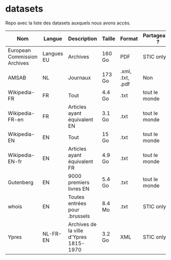 # datasets
Repo avec la liste des datasets auxquels nous avons accès.


| Nom        | Langue           | Description  | Taille | Format | Partageable ? | Qui |
| ------------- | ------------- | ------------- | ------------- | ------------- | ------------- | ------------- |
| European Commission Archives | Langues EU | Archives | 160 Go | PDF | STIC only | Simon
| AMSAB | NL | Journaux | 173 Go | .xml, .txt, .pdf | Non | Simon
| Wikipedia-FR | FR | Tout | 4.4 Go | .txt | tout le monde | Simon
| Wikipedia-FR-en | FR | Articles ayant équivalent EN | 3.1 Go | .txt | tout le monde | Simon
| Wikipedia-EN | EN | Tout | 15 Go | .txt | tout le monde | Simon
| Wikipedia-EN-fr| EN | Articles ayant équivalent FR | 4.9 Go | .txt | tout le monde | Simon
| Gutenberg | EN | 9000 premiers livres EN | 5.4 Go | .txt | tout le monde | Simon
| whois| EN | Toutes entrées pour .brussels | 8.4 Mo | .txt | STIC only | Simon
| Ypres | NL-FR-EN | Archives de la ville d'Ypres 1815-1970 | 3.2 Go | XML | STIC only | Max
